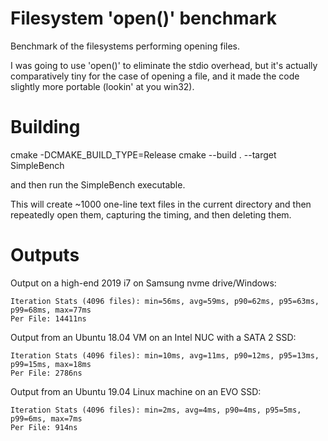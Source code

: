# Filesystem 'open()' benchmark

Benchmark of the filesystems performing opening files.

I was going to use 'open()' to eliminate the stdio overhead, but it's actually comparatively tiny
for the case of opening a file, and it made the code slightly more portable (lookin' at you win32).

# Building

cmake -DCMAKE\_BUILD\_TYPE=Release
cmake --build . --target SimpleBench

and then run the SimpleBench executable.

This will create ~1000 one-line text files in the current directory and then repeatedly open them,
capturing the timing, and then deleting them.

# Outputs

Output on a high-end 2019 i7 on Samsung nvme drive/Windows:
```
Iteration Stats (4096 files): min=56ms, avg=59ms, p90=62ms, p95=63ms, p99=68ms, max=77ms
Per File: 14411ns
```

Output from an Ubuntu 18.04 VM on an Intel NUC with a SATA 2 SSD:
```
Iteration Stats (4096 files): min=10ms, avg=11ms, p90=12ms, p95=13ms, p99=15ms, max=18ms
Per File: 2786ns
```

Output from an Ubuntu 19.04 Linux machine on an EVO SSD:
```
Iteration Stats (4096 files): min=2ms, avg=4ms, p90=4ms, p95=5ms, p99=6ms, max=7ms
Per File: 914ns
```
